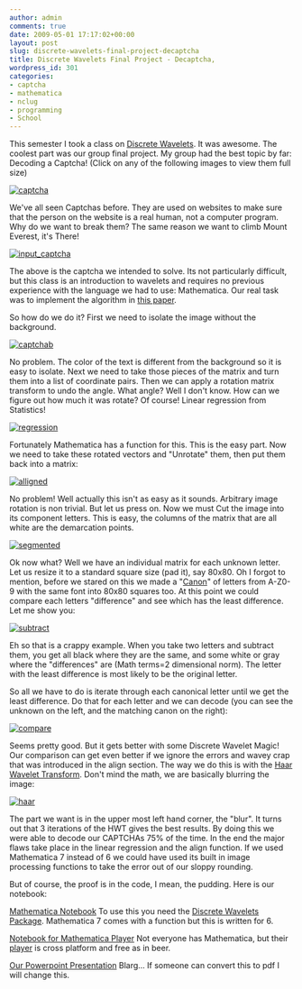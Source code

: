 ```yaml
---
author: admin
comments: true
date: 2009-05-01 17:17:02+00:00
layout: post
slug: discrete-wavelets-final-project-decaptcha
title: Discrete Wavelets Final Project - Decaptcha,
wordpress_id: 301
categories:
- captcha
- mathematica
- nclug
- programming
- School
---
```


This semester I took a class on [Discrete Wavelets](http://en.wikipedia.org/wiki/Discrete_wavelet_transform). It was awesome. The coolest part was our group final project. My group had the best topic by far: Decoding a Captcha! (Click on any of the following images to view them full size)

[](/uploads/file_captcha.jpg)[![captcha](/uploads/captcha.jpg)](/uploads/captcha.jpg)

We've all seen Captchas before. They are used on websites to make sure that the person on the website is a real human, not a computer program. Why do we want to break them? The same reason we want to climb Mount Everest, it's There!

[![input\_captcha](/uploads/input_captcha-300x108.jpg)](/uploads/input\_captcha.jpg)

The above is the captcha we intended to solve. Its not particularly difficult, but this class is an introduction to wavelets and requires no previous experience with the language we had to use: Mathematica. Our real task was to implement the algorithm in [this paper](http://faculty.gvsu.edu/aboufade/web/cmj101-108.pdf).

So how do we do it? First we need to isolate the image without the background.

[![captchab](/uploads/captchab-300x108.jpg)](/uploads/captchab.jpg)

No problem. The color of the text is different from the background so it is easy to isolate. Next we need to take those pieces of the matrix and turn them into a list of coordinate pairs. Then we can apply a rotation matrix transform to undo the angle. What angle? Well I don't know. How can we figure out how much it was rotate? Of course! Linear regression from Statistics!

[![regression](/uploads/regression-300x239.jpg)](/uploads/regression.jpg)

Fortunately Mathematica has a function for this. This is the easy part. Now we need to take these rotated vectors and "Unrotate" them, then put them back into a matrix:

[![alligned](/uploads/alligned.jpg)](/uploads/alligned.jpg)

No problem! Well actually this isn't as easy as it sounds. Arbitrary image rotation is non trivial. But let us press on. Now we must Cut the image into its component letters. This is easy, the columns of the matrix that are all white are the demarcation points.

[![segmented](/uploads/segmented.jpg)](/uploads/segmented.jpg)

Ok now what? Well we have an individual matrix for each unknown letter. Let us resize it to a standard square size (pad it), say 80x80. Oh I forgot to mention, before we stared on this we made a "[Canon](http://www.merriam-webster.com/dictionary/canon)" of letters from A-Z0-9 with the same font into 80x80 squares too. At this point we could compare each letters "difference" and see which has the least difference. Let me show you:

[![subtract](/uploads/subtract.jpg)](/uploads/subtract.jpg)

Eh so that is a crappy example. When you take two letters and subtract them, you get all black where they are the same, and some white or gray where the "differences" are (Math terms=2 dimensional norm). The letter with the least difference is most likely to be the original letter.

So all we have to do is iterate through each canonical letter until we get the least difference. Do that for each letter and we can decode (you can see the unknown on the left, and the matching canon on the right):

[![compare](/uploads/compare-116x300.jpg)](/uploads/compare.jpg)

Seems pretty good. But it gets better with some Discrete Wavelet Magic! Our comparison can get even better if we ignore the errors and wavey crap that was introduced in the align section. The way we do this is with the [Haar Wavelet Transform](http://en.wikipedia.org/wiki/Haar_wavelet). Don't mind the math, we are basically blurring the image:

[![haar](/uploads/haar-300x157.jpg)](/uploads/haar.jpg)

The part we want is in the upper most left hand corner, the "blur". It turns out that 3 iterations of the HWT gives the best results. By doing this we were able to decode our CAPTCHAs 75% of the time. In the end the major flaws take place in the linear regression and the align function. If we used Mathematica 7 instead of 6 we could have used its built in image processing functions to take the error out of our sloppy rounding.

But of course, the proof is in the code, I mean, the pudding. Here is our notebook:

[Mathematica Notebook](/uploads/final3.nb)
To use this you need the [Discrete Wavelets Package](http://cam.mathlab.stthomas.edu/wavelets/packagesmathematica.php). Mathematica 7 comes with a function but this is written for 6.

[Notebook for Mathematica Player](/uploads/final3.nbp)
Not everyone has Mathematica, but their [player](http://www.wolfram.com/products/player/download.cgi) is cross platform and free as in beer.

[Our Powerpoint Presentation](/uploads/captcha.ppt)
Blarg... If someone can convert this to pdf I will change this.
